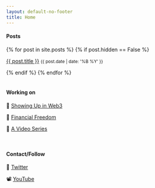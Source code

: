 ```yaml
---
layout: default-no-footer
title: Home
---
```


#### Posts

<div>
{% for post in site.posts %}
  {% if post.hidden == False %}
    <p>
      <a href="{{ post.url | relative_url }}">{{ post.title }}</a>
      <small>{{ post.date | date: '%B %Y' }}</small>
    </p>
  {% endif %}
{% endfor %}
</div>

<br />

#### Working on

🙏 [Showing Up in Web3](https://www.theshowup.club/users/0x98Dce6Fc2b53Fa09A99061Ef10669A9Ae1F8DA34)

🤑 <a href="{{ site.url }}{% link financial-freedom-updates/index.md %}">Financial Freedom</a>

🎥 [A Video Series](https://www.youtube.com/channel/UCrBFVisOKEWPqgsKzNxDAqw)

<br />

#### Contact/Follow

👋 [Twitter](https://twitter.com/mat_tjo)

📽 [YouTube](https://www.youtube.com/channel/UCrBFVisOKEWPqgsKzNxDAqw)